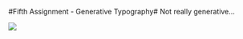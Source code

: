#Fifth Assignment - Generative Typography#
Not really generative...

[img]: https://github.com/jcharry/programming-design-systems-projects/blob/master/fifth-assignment/hairy.png

![][img]


